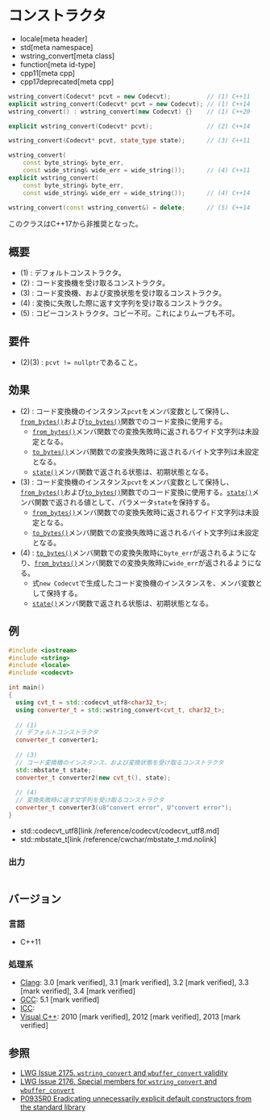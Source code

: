 # コンストラクタ
* locale[meta header]
* std[meta namespace]
* wstring_convert[meta class]
* function[meta id-type]
* cpp11[meta cpp]
* cpp17deprecated[meta cpp]

```cpp
wstring_convert(Codecvt* pcvt = new Codecvt);          // (1) C++11
explicit wstring_convert(Codecvt* pcvt = new Codecvt); // (1) C++14
wstring_convert() : wstring_convert(new Codecvt) {}    // (1) C++20

explicit wstring_convert(Codecvt* pcvt);               // (2) C++14

wstring_convert(Codecvt* pcvt, state_type state);      // (3) C++11

wstring_convert(
    const byte_string& byte_err,
    const wide_string& wide_err = wide_string());      // (4) C++11
explicit wstring_convert(
    const byte_string& byte_err,
    const wide_string& wide_err = wide_string());      // (4) C++14

wstring_convert(const wstring_convert&) = delete;      // (5) C++14
```

このクラスはC++17から非推奨となった。

## 概要
- (1) : デフォルトコンストラクタ。
- (2) : コード変換機を受け取るコンストラクタ。
- (3) : コード変換機、および変換状態を受け取るコンストラクタ。
- (4) : 変換に失敗した際に返す文字列を受け取るコンストラクタ。
- (5) : コピーコンストラクタ。コピー不可。これによりムーブも不可。


## 要件

- (2)(3) : `pcvt != nullptr`であること。


## 効果
- (2) : コード変換機のインスタンス`pcvt`をメンバ変数として保持し、[`from_bytes()`](from_bytes.md)および[`to_bytes()`](to_bytes.md)関数でのコード変換に使用する。
    - [`from_bytes()`](from_bytes.md)メンバ関数での変換失敗時に返されるワイド文字列は未設定となる。
    - [`to_bytes()`](to_bytes.md)メンバ関数での変換失敗時に返されるバイト文字列は未設定となる。
    - [`state()`](state.md)メンバ関数で返される状態は、初期状態となる。
- (3) : コード変換機のインスタンス`pcvt`をメンバ変数として保持し、[`from_bytes()`](from_bytes.md)および[`to_bytes()`](to_bytes.md)関数でのコード変換に使用する。[`state()`](state.md)メンバ関数で返される値として、パラメータ`state`を保持する。
    - [`from_bytes()`](from_bytes.md)メンバ関数での変換失敗時に返されるワイド文字列は未設定となる。
    - [`to_bytes()`](to_bytes.md)メンバ関数での変換失敗時に返されるバイト文字列は未設定となる。
- (4) : [`to_bytes()`](to_bytes.md)メンバ関数での変換失敗時に`byte_err`が返されるようになり、[`from_bytes()`](from_bytes.md)メンバ関数での変換失敗時に`wide_err`が返されるようになる。
    - 式`new Codecvt`で生成したコード変換機のインスタンスを、メンバ変数として保持する。
    - [`state()`](state.md)メンバ関数で返される状態は、初期状態となる。


## 例
```cpp example
#include <iostream>
#include <string>
#include <locale>
#include <codecvt>

int main()
{
  using cvt_t = std::codecvt_utf8<char32_t>;
  using converter_t = std::wstring_convert<cvt_t, char32_t>;
    
  // (1)
  // デフォルトコンストラクタ
  converter_t converter1;
    
  // (3)
  // コード変換機のインスタンス、および変換状態を受け取るコンストラクタ
  std::mbstate_t state;
  converter_t converter2(new cvt_t(), state);
    
  // (4)
  // 変換失敗時に返す文字列を受け取るコンストラクタ
  converter_t converter3(u8"convert error", U"convert error");
}
```
* std::codecvt_utf8[link /reference/codecvt/codecvt_utf8.md]
* std::mbstate_t[link /reference/cwchar/mbstate_t.md.nolink]

### 出力
```
```


## バージョン
### 言語
- C++11

### 処理系
- [Clang](/implementation.md#clang): 3.0 [mark verified], 3.1 [mark verified], 3.2 [mark verified], 3.3 [mark verified], 3.4 [mark verified]
- [GCC](/implementation.md#gcc): 5.1 [mark verified]
- [ICC](/implementation.md#icc):
- [Visual C++](/implementation.md#visual_cpp): 2010 [mark verified], 2012 [mark verified], 2013 [mark verified]


## 参照
- [LWG Issue 2175. `wstring_convert` and `wbuffer_convert` validity](http://www.open-std.org/jtc1/sc22/wg21/docs/lwg-defects.html#2175)
- [LWG Issue 2176. Special members for `wstring_convert` and `wbuffer_convert`](http://www.open-std.org/jtc1/sc22/wg21/docs/lwg-defects.html#2176)
- [P0935R0 Eradicating unnecessarily explicit default constructors from the standard library](http://www.open-std.org/jtc1/sc22/wg21/docs/papers/2018/p0935r0.html)